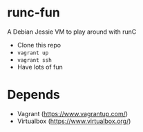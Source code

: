 # runc-fun

A Debian Jessie VM to play around with runC

* Clone this repo
* `vagrant up`
* `vagrant ssh`
* Have lots of fun

# Depends

* Vagrant (https://www.vagrantup.com/)
* Virtualbox (https://www.virtualbox.org/)
